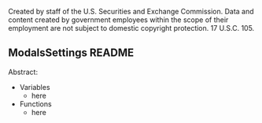 ﻿Created by staff of the U.S. Securities and Exchange Commission.
Data and content created by government employees within the scope of their employment are not subject to domestic copyright protection. 17 U.S.C. 105.

## ModalsSettings README
Abstract:

 - Variables
	 - here
 - Functions
	 - here
